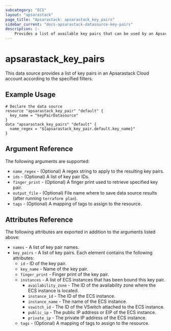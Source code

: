 ```yaml
---
subcategory: "ECS"
layout: "apsarastack"
page_title: "Apsarastack: apsarastack_key_pairs"
sidebar_current: "docs-apsarastack-datasource-key-pairs"
description: |-
    Provides a list of available key pairs that can be used by an Apsarastack Cloud account.
---
```


# apsarastack\_key\_pairs

This data source provides a list of key pairs in an Apsarastack Cloud account according to the specified filters.

## Example Usage

```
# Declare the data source
resource "apsarastack_key_pair" "default" {
  key_name = "keyPairDatasource"
}
data "apsarastack_key_pairs" "default" {
  name_regex = "${apsarastack_key_pair.default.key_name}"
}

```

## Argument Reference

The following arguments are supported:

* `name_regex` - (Optional) A regex string to apply to the resulting key pairs.
* `ids` - (Optional) A list of key pair IDs.
* `finger_print` - (Optional) A finger print used to retrieve specified key pair.
* `output_file` - (Optional) File name where to save data source results (after running `terraform plan`).
* `tags` - (Optional) A mapping of tags to assign to the resource.

## Attributes Reference

The following attributes are exported in addition to the arguments listed above:

* `names` - A list of key pair names.
* `key_pairs` - A list of key pairs. Each element contains the following attributes:
  * `id` - ID of the key pair.
  * `key_name` - Name of the key pair.
  * `finger_print` - Finger print of the key pair.
  * `instances` - A list of ECS instances that has been bound this key pair.
    * `availability_zone` - The ID of the availability zone where the ECS instance is located.
    * `instance_id` - The ID of the ECS instance.
    * `instance_name` - The name of the ECS instance.
    * `vswitch_id` - The ID of the VSwitch attached to the ECS instance.
    * `public_ip` - The public IP address or EIP of the ECS instance.
    * `private_ip` - The private IP address of the ECS instance.
  * `tags` - (Optional) A mapping of tags to assign to the resource.